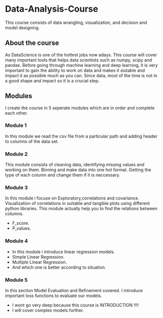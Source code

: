# Data-Analysis-Course
This course consists of data wrangling, visualization, and decision and model  designing.
## About the course
As DataScience is one of the hottest jobs now adays.
This course will cover many important tools that helps data scientists such as numpy, scipy and pandas.
Before going through machine learning and deep learning, it is very important to gain the ability to work on data and makes it siutable 
and impact it as possible much as you can. Since data, most of the time is not in a good shape and impact so it is a crucial step.


## Modules
I create the course in 5 seperate modules which are in order and complete each other.

### Module 1

In this module we read the csv file from a particular path and adding header to columns of the data set.

### Module 2

This module consists of cleaning data, identifying missing values and working on them.
Binning and make data into one hot format.
Getting the type of each column and change them if it is neccessary.

### Module 3

In this module i focuse on Exploratory,correlations and covariance. Visualization of correlations in suitable and tangible plots using
different python libraries.
This module actually help you to find the relations between columns.
  - F_score.  
  - P_values.

### Module 4

 - In this module i introduce linear regression models.
 - Simple Linear Regression.
 - Multiple Linear Regression.
 - And which one is better according to situation.

### Module 5

In this section Model Evaluation and Refinement covered.
I introduce important loss functions to evaluate our models.
 - I wont go very deep because this course is INTRODUCTION !!!!
 - I will cover complex models further.

